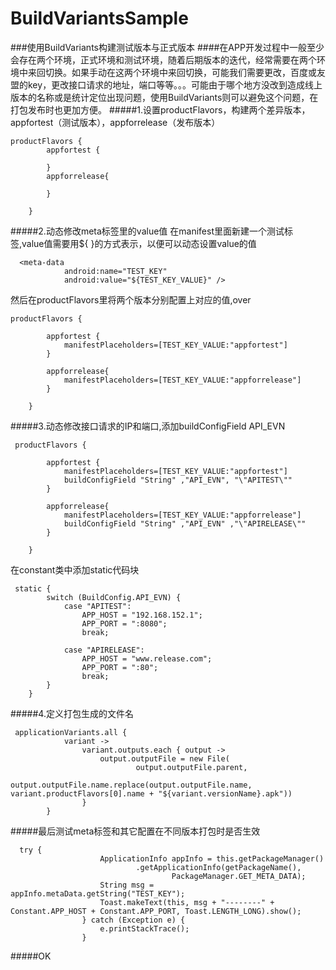 # BuildVariantsSample
###使用BuildVariants构建测试版本与正式版本
####在APP开发过程中一般至少会存在两个环境，正式环境和测试环境，随着后期版本的迭代，经常需要在两个环境中来回切换。如果手动在这两个环境中来回切换，可能我们需要更改，百度或友盟的key，更改接口请求的地址，端口等等。。。可能由于哪个地方没改到造成线上版本的名称或是统计定位出现问题，使用BuildVariants则可以避免这个问题，在打包发布时也更加方便。
#####1.设置productFlavors，构建两个差异版本，appfortest（测试版本），appforrelease（发布版本）
```
productFlavors {
        appfortest {

        }
        appforrelease{

        }

    }
```

#####2.动态修改meta标签里的value值
在manifest里面新建一个测试标签,value值需要用${ }的方式表示，以便可以动态设置value的值
```
  <meta-data
            android:name="TEST_KEY"
            android:value="${TEST_KEY_VALUE}" />
```
然后在productFlavors里将两个版本分别配置上对应的值,over
```
productFlavors {

        appfortest {
            manifestPlaceholders=[TEST_KEY_VALUE:"appfortest"]
        }

        appforrelease{
            manifestPlaceholders=[TEST_KEY_VALUE:"appforrelease"]
        }

    }
```

#####3.动态修改接口请求的IP和端口,添加buildConfigField API_EVN
```
 productFlavors {

        appfortest {
            manifestPlaceholders=[TEST_KEY_VALUE:"appfortest"]
            buildConfigField "String" ,"API_EVN", "\"APITEST\""
        }

        appforrelease{
            manifestPlaceholders=[TEST_KEY_VALUE:"appforrelease"]
            buildConfigField "String" ,"API_EVN" ,"\"APIRELEASE\""
        }

    }
```
在constant类中添加static代码块
```
 static {
        switch (BuildConfig.API_EVN) {
            case "APITEST":
                APP_HOST = "192.168.152.1";
                APP_PORT = ":8080";
                break;

            case "APIRELEASE":
                APP_HOST = "www.release.com";
                APP_PORT = ":80";
                break;
        }
    }
```

#####4.定义打包生成的文件名
```
 applicationVariants.all {
            variant ->
                variant.outputs.each { output ->
                    output.outputFile = new File(
                            output.outputFile.parent,
                            output.outputFile.name.replace(output.outputFile.name, variant.productFlavors[0].name + "${variant.versionName}.apk"))
                }
        }
```

#####最后测试meta标签和其它配置在不同版本打包时是否生效
```
  try {
                    ApplicationInfo appInfo = this.getPackageManager()
                            .getApplicationInfo(getPackageName(),
                                    PackageManager.GET_META_DATA);
                    String msg = appInfo.metaData.getString("TEST_KEY");
                    Toast.makeText(this, msg + "--------" + Constant.APP_HOST + Constant.APP_PORT, Toast.LENGTH_LONG).show();
                } catch (Exception e) {
                    e.printStackTrace();
                }
```
#####OK